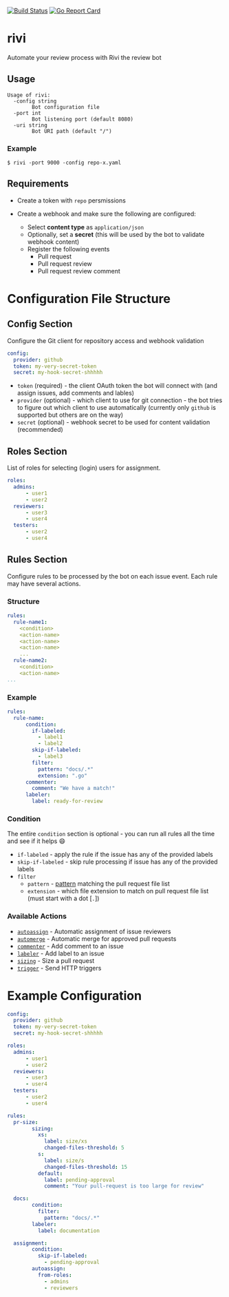 [![Build Status](https://travis-ci.org/bivas/rivi.svg?branch=development)](https://travis-ci.org/bivas/rivi)
[![Go Report Card](https://goreportcard.com/badge/github.com/bivas/rivi)](https://goreportcard.com/report/github.com/bivas/rivi)

# rivi
Automate your review process with Rivi the review bot

## Usage
```
Usage of rivi:
  -config string
    	Bot configuration file
  -port int
    	Bot listening port (default 8080)
  -uri string
    	Bot URI path (default "/")
```
### Example
```
$ rivi -port 9000 -config repo-x.yaml
```

## Requirements

- Create a token with `repo` persmissions
- Create a webhook and make sure the following are configured:


  - Select **content type** as `application/json`
  - Optionally, set a **secret** (this will be used by the bot to validate webhook content)
  - Register the following events
    - Pull request
    - Pull request review
    - Pull request review comment

# Configuration File Structure

## Config Section

Configure the Git client for repository access and webhook validation
```yaml
config:
  provider: github
  token: my-very-secret-token
  secret: my-hook-secret-shhhhh 
```

- `token` (required) - the client OAuth token the bot will connect with (and assign issues, add comments and lables)
- `provider` (optional) - which client to use for git connection - the bot tries to figure out which client to use automatically (currently only `github` is supported but others are on the way)
- `secret` (optional) - webhook secret to be used for content validation (recommended)

## Roles Section

List of roles for selecting (login) users for assignment. 
```yaml
roles:
  admins:
      - user1
      - user2
  reviewers:
      - user3
      - user4
  testers:
      - user2
      - user4
```

## Rules Section

Configure rules to be processed by the bot on each issue event. Each rule may have several actions.
### Structure

```yaml
rules:
  rule-name1:
    <condition>
    <action-name>
    <action-name>
    <action-name>
    ...
  rule-name2:
    <condition>
    <action-name>
...
```

### Example
```yaml
rules:
  rule-name:
      condition:
        if-labeled:
          - label1
          - label2
        skip-if-labeled:
          - label3
        filter:
          pattern: "docs/.*"
          extension: ".go"
      commenter:
        comment: "We have a match!"
      labeler:
        label: ready-for-review
```
### Condition

The entire `condition` section is optional - you can run all rules all the time and see if it helps :smile:
- `if-labeled` - apply the rule if the issue has any of the provided labels
- `skip-if-labeled` - skip rule processing if issue has any of the provided labels
- `filter`
  - `pattern` - [pattern](https://golang.org/s/re2syntax) matching the pull request file list
  - `extension` - which file extension to match on pull request file list (must start with a dot [`.`])

### Available Actions
- [`autoassign`](bot/actions/autoassign/autoassign.md) - Automatic assignment of issue reviewers
- [`automerge`](bot/actions/automerge/automerge.md) - Automatic merge for approved pull requests
- [`commenter`](bot/actions/commenter/commenter.md) - Add comment to an issue
- [`labeler`](bot/actions/labeler/labeler.md) - Add label to an issue
- [`sizing`](bot/actions/sizing/sizing.md) - Size a pull request
- [`trigger`](bot/actions/trigger/trigger.md) - Send HTTP triggers

# Example Configuration

```yaml
config:
  provider: github
  token: my-very-secret-token
  secret: my-hook-secret-shhhhh

roles:
  admins:
      - user1
      - user2
  reviewers:
      - user3
      - user4
  testers:
      - user2
      - user4

rules:
  pr-size:
        sizing:
          xs:
            label: size/xs
            changed-files-threshold: 5
          s:
            label: size/s
            changed-files-threshold: 15
          default:
            label: pending-approval
            comment: "Your pull-request is too large for review"

  docs:
        condition:
          filter:
            pattern: "docs/.*"
        labeler:
          label: documentation

  assignment:
        condition:
          skip-if-labeled:
            - pending-approval
        autoassign:
          from-roles:
            - admins
            - reviewers
```
